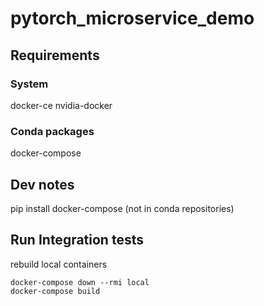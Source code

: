 # pytorch_microservice_demo

## Requirements
### System
docker-ce
nvidia-docker

### Conda packages
docker-compose


## Dev notes
pip install docker-compose (not in conda repositories)

## Run Integration tests

rebuild local containers
```
docker-compose down --rmi local
docker-compose build
```
